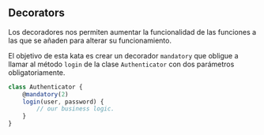 ## Decorators

Los decoradores nos permiten aumentar la funcionalidad de las funciones a las que se añaden para alterar su funcionamiento.

El objetivo de esta kata es crear un decorador `mandatory` que obligue a llamar al método `login` de la clase `Authenticator` con dos parámetros obligatoriamente.

```javascript
class Authenticator {
	@mandatory(2)
	login(user, password) {
		// our business logic.
	}
}
```
